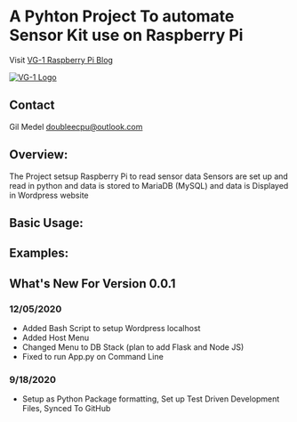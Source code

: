 # A Pyhton Project To automate Sensor Kit use on Raspberry Pi
Visit [VG-1 Raspberry Pi Blog](http://vg-1.com)

[![VG-1 Logo](http://vg-1.com/wp-content/uploads/2019/05/G.png)](http://vg-1.com)

## Contact
Gil Medel doubleecpu@outlook.com

## Overview:
The Project setsup Raspberry Pi to read sensor data 
Sensors are set up and read in python and data is stored to MariaDB (MySQL) and data is Displayed in Wordpress website 

## Basic Usage:

## Examples:

## What's New For Version 0.0.1
### 12/05/2020
* Added Bash Script to setup Wordpress localhost
* Added Host Menu 
* Changed Menu to DB Stack (plan to add Flask and Node JS)
* Fixed to run App.py on Command Line 
### 9/18/2020 
* Setup as Python Package formatting, Set up Test Driven Development Files, Synced To GitHub

[src]: https://github.com/gilmedel/RaspberryPi3B_Sensors
